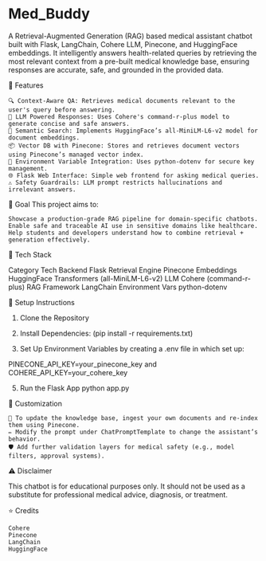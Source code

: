 # Med_Buddy

A Retrieval-Augmented Generation (RAG) based medical assistant chatbot built with Flask, LangChain, Cohere LLM, Pinecone, and HuggingFace embeddings. It intelligently answers health-related queries by retrieving the most relevant context from a pre-built medical knowledge base, ensuring responses are accurate, safe, and grounded in the provided data.

📌 Features

    🔍 Context-Aware QA: Retrieves medical documents relevant to the user's query before answering.
    🤖 LLM Powered Responses: Uses Cohere's command-r-plus model to generate concise and safe answers.
    🧠 Semantic Search: Implements HuggingFace’s all-MiniLM-L6-v2 model for document embeddings.
    📦 Vector DB with Pinecone: Stores and retrieves document vectors using Pinecone’s managed vector index.
    🔐 Environment Variable Integration: Uses python-dotenv for secure key management.
    🌐 Flask Web Interface: Simple web frontend for asking medical queries.
    ⚠️ Safety Guardrails: LLM prompt restricts hallucinations and irrelevant answers.


🎯 Goal
This project aims to:

    Showcase a production-grade RAG pipeline for domain-specific chatbots.
    Enable safe and traceable AI use in sensitive domains like healthcare.
    Help students and developers understand how to combine retrieval + generation effectively.


🧰 Tech Stack

Category	Tech
Backend	Flask
Retrieval Engine	Pinecone
Embeddings	HuggingFace Transformers (all-MiniLM-L6-v2)
LLM	Cohere (command-r-plus)
RAG Framework	LangChain
Environment Vars	python-dotenv


🚀 Setup Instructions

1. Clone the Repository

2. Install Dependencies:
(pip install -r requirements.txt)

3. Set Up Environment Variables by creating a .env file in which set up:

PINECONE_API_KEY=your_pinecone_key and 
COHERE_API_KEY=your_cohere_key

5. Run the Flask App
python app.py


📝 Customization
    
    🔧 To update the knowledge base, ingest your own documents and re-index them using Pinecone.
    ✏️ Modify the prompt under ChatPromptTemplate to change the assistant’s behavior.
    🛡️ Add further validation layers for medical safety (e.g., model filters, approval systems).


⚠️ Disclaimer

This chatbot is for educational purposes only. It should not be used as a substitute for professional medical advice, diagnosis, or treatment.

⭐️ Credits
    
    Cohere
    Pinecone
    LangChain
    HuggingFace
